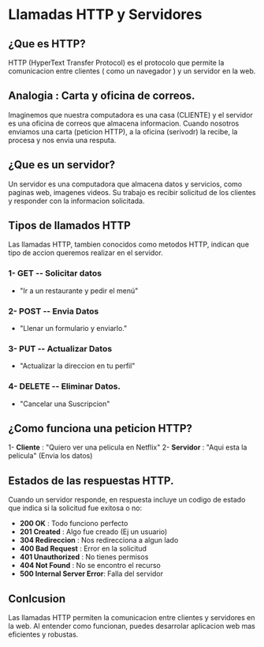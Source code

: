 # Llamadas HTTP y Servidores

## ¿Que es HTTP?

HTTP (HyperText Transfer Protocol) es el protocolo que permite la comunicacion entre clientes ( como un navegador ) y un servidor en la web.

## Analogia : Carta y oficina de correos.

Imaginemos que nuestra computadora es una casa (CLIENTE) y el servidor es una oficina de correos que almacena informacion.
Cuando nosotros enviamos una carta (peticion HTTP), a la oficina (serivodr) la recibe, la procesa y nos envia una resputa.

## ¿Que es un servidor?

Un servidor es una computadora que almacena datos y servicios, como paginas web, imagenes videos.
Su trabajo es recibir solicitud de los clientes y responder con la informacion solicitada.

## Tipos de llamados HTTP

Las llamadas HTTP, tambien conocidos como metodos HTTP, indican que tipo de accion queremos realizar en el servidor.

### 1- **GET** -- Solicitar datos

- "Ir a un restaurante y pedir el menú"

### 2- **POST** -- Envia Datos

- "Llenar un formulario y enviarlo."

### 3- **PUT** -- Actualizar Datos

- "Actualizar la direccion en tu perfil"

### 4- **DELETE** -- Eliminar Datos.

- "Cancelar una Suscripcion"

## ¿Como funciona una peticion HTTP?

1- **Cliente** : "Quiero ver una pelicula en Netflix"
2- **Servidor** : "Aqui esta la pelicula" (Envia los datos)

## Estados de las respuestas HTTP.

Cuando un servidor responde, en respuesta incluye un codigo de estado que indica si la solicitud fue exitosa o no:

 - **200 OK** : Todo funciono perfecto
 - **201 Created** : Algo fue creado (Ej un usuario)
 - **304 Redireccion** : Nos redirecciona a algun lado
 - **400 Bad Request** : Error en la solicitud
 - **401 Unauthorized** : No tienes permisos
 - **404 Not Found** : No se encontro el recurso
 - **500 Internal Server Error**: Falla del servidor


## Conlcusion

Las llamadas HTTP permiten la comunicacion entre clientes y servidores en la web.
Al entender como funcionan, puedes desarrolar aplicacion web mas eficientes y robustas.
